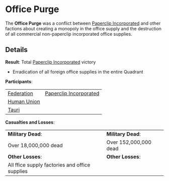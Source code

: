# Office Purge

The **Office Purge** was a conflict between [Paperclip Incorporated](../../factions/companies/paperclips.md) and other factions about creating a monopoly in the office supply and the destruction of all commercial non-paperclip incorporated office supplies.

## Details

**Result**:  Total [Paperclip Incorporated](../../factions/companies/paperclips.md) victory

* Erradication of all foreign office supplies in the entire Quadrant

**Participants**:

|||
|---|---|
|[Federation](../../factions/governments/federation.md)|[Paperclip Incorporated](../../factions/companies/paperclips.md)|
|[Human Union](../../factions/organization/human_union.md.md)||
|[Tauri](../../factions/companies/tauri.md)||

**Casualties and Losses**:

|||
|---|---|
|**Military Dead**:|**Military Dead**:|
|Over 18,000,000 dead|Over 152,000,000 dead|
|**Other Losses**:|**Other Losses**:|
|All ffice supply factories and office supplies||
